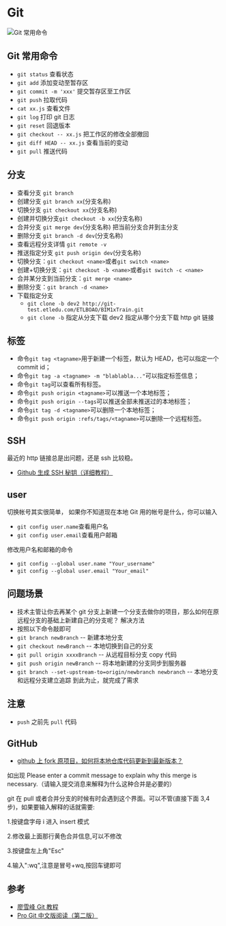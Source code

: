# Git

![Git 常用命令](/img/computer-base/git命令速查.png)

## Git 常用命令

- `git status` 查看状态
- `git add` 添加变动至暂存区
- `git commit -m 'xxx'` 提交暂存区至工作区
- `git push` 拉取代码
- `cat xx.js` 查看文件
- `git log` 打印 git 日志
- `git reset` 回退版本
- `git checkout -- xx.js` 把工作区的修改全部撤回
- `git diff HEAD -- xx.js` 查看当前的变动
- `git pull` 推送代码

## 分支

- 查看分支 `git branch`
- 创建分支 `git branch xx`(分支名称)
- 切换分支 `git checkout xx`(分支名称)
- 创建并切换分支`git checkout -b xx`(分支名称)
- 合并分支 `git merge dev`(分支名称) 把当前分支合并到主分支
- 删除分支 `git branch -d dev`(分支名称)
- 查看远程分支详情 `git remote -v`
- 推送指定分支 `git push origin dev`(分支名称)
- 切换分支：`git checkout <name>`或者`git switch <name>`
- 创建+切换分支：`git checkout -b <name>`或者`git switch -c <name>`
- 合并某分支到当前分支：`git merge <name>`
- 删除分支：`git branch -d <name>`
- 下载指定分支
  - `git clone -b dev2 http://git-test.etledu.com/ETLBOAO/BIM1xTrain.git`
  - `git clone -b` 指定从分支下载 dev2 指定从哪个分支下载 http git 链接

## 标签

- 命令`git tag <tagname>`用于新建一个标签，默认为 HEAD，也可以指定一个 commit id；
- 命令`git tag -a <tagname> -m "blablabla..."`可以指定标签信息；
- 命令`git tag`可以查看所有标签。
- 命令`git push origin <tagname>`可以推送一个本地标签；
- 命令`git push origin --tags`可以推送全部未推送过的本地标签；
- 命令`git tag -d <tagname>`可以删除一个本地标签；
- 命令`git push origin :refs/tags/<tagname>`可以删除一个远程标签。

## SSH

最近的 http 链接总是出问题，还是 ssh 比较稳。

- [Github 生成 SSH 秘钥（详细教程）](https://blog.csdn.net/qq_35495339/article/details/92847819)

## user

切换帐号其实很简单，
如果你不知道现在本地 Git 用的帐号是什么，你可以输入

- `git config user.name`查看用户名
- `git config user.email`查看用户邮箱

修改用户名和邮箱的命令

- `git config --global user.name "Your_username"`
- `git config --global user.email "Your_email"`

## 问题场景

- 技术主管让你去再某个 git 分支上新建一个分支去做你的项目，那么如何在原远程分支的基础上新建自己的分支呢？
  解决方法
- 按照以下命令敲即可
- `git branch newBranch` -- 新建本地分支
- `git checkout newBranch` -- 本地切换到自己的分支
- `git pull origin xxxxBranch` -- 从远程目标分支 copy 代码
- `git push origin newBranch` -- 将本地新建的分支同步到服务器
- `git branch --set-upstream-to=origin/newbranch newbranch` -- 本地分支和远程分支建立追踪
  到此为止，就完成了需求

## 注意

- `push` 之前先 `pull` 代码

## GitHub

- [github 上 fork 原项目，如何将本地仓库代码更新到最新版本？](https://blog.csdn.net/u014028063/article/details/81559573)

如出现 Please enter a commit message to explain why this merge is necessary.（请输入提交消息来解释为什么这种合并是必要的）

git 在 pull 或者合并分支的时候有时会遇到这个界面。可以不管(直接下面 3,4 步)，如果要输入解释的话就需要:

1.按键盘字母 i 进入 insert 模式

2.修改最上面那行黄色合并信息,可以不修改

3.按键盘左上角"Esc"

4.输入":wq",注意是冒号+wq,按回车键即可

## 参考

- [廖雪峰 Git 教程](https://www.liaoxuefeng.com/wiki/896043488029600/897889638509536)
- [Pro Git 中文版阅读（第二版）](https://www.progit.cn/)
